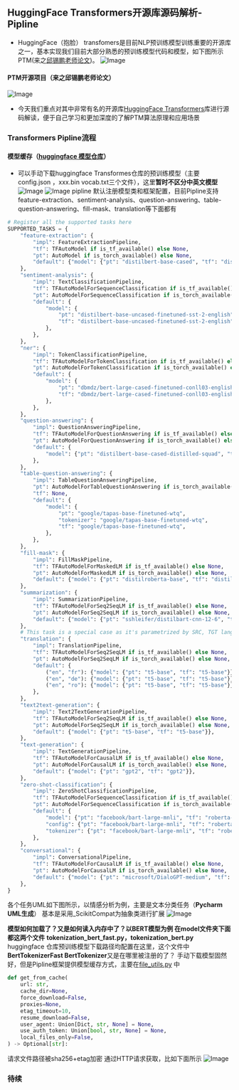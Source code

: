 ## HuggingFace Transformers开源库源码解析-Pipline
* HuggingFace（抱脸） transfomers是目前NLP预训练模型训练重要的开源库之一，基本实现我们目前大部分熟悉的预训练模型代码和模型，如下图所示PTM(来之[邱锡鹏老师论文](https://arxiv.org/pdf/2003.08271.pdf))。
![Image](https://pic4.zhimg.com/80/v2-d99cecc3d36fd2b98cb7b4f885346d21.png)
#### PTM开源项目（来之邱锡鹏老师论文）
![Image](https://pic4.zhimg.com/80/v2-c9c419b9f7c0ac65519061248e5a1a7f.png)

* 今天我们重点对其中非常有名的开源库[HuggingFace Transformers](https://github.com/huggingface/transformers)库进行源码解读，便于自己学习和更加深度的了解PTM算法原理和应用场景

### Transformers Pipline流程
#### 模型缓存（[huggingface 模型仓库](https://huggingface.co/models)）
* 可以手动下载huggingface Transformes仓库的预训练模型（主要config.json ，xxx.bin vocab.txt三个文件），这里**暂时不区分中英文模型**
![Image](https://pic4.zhimg.com/80/v2-b906530290370899e0fe4acff32ef3e6.png)
![Image](https://pic4.zhimg.com/80/v2-4bf116852aeac8b732d52925ef7fedd6.png)
pipline 默认注册模型类和框架配置，目前Pipline支持feature-extraction、sentiment-analysis、question-answering、table-question-answering、fill-mask、translation等下面都有
```python
# Register all the supported tasks here
SUPPORTED_TASKS = {
    "feature-extraction": {
        "impl": FeatureExtractionPipeline,
        "tf": TFAutoModel if is_tf_available() else None,
        "pt": AutoModel if is_torch_available() else None,
        "default": {"model": {"pt": "distilbert-base-cased", "tf": "distilbert-base-cased"}},
    },
    "sentiment-analysis": {
        "impl": TextClassificationPipeline,
        "tf": TFAutoModelForSequenceClassification if is_tf_available() else None,
        "pt": AutoModelForSequenceClassification if is_torch_available() else None,
        "default": {
            "model": {
                "pt": "distilbert-base-uncased-finetuned-sst-2-english",
                "tf": "distilbert-base-uncased-finetuned-sst-2-english",
            },
        },
    },
    "ner": {
        "impl": TokenClassificationPipeline,
        "tf": TFAutoModelForTokenClassification if is_tf_available() else None,
        "pt": AutoModelForTokenClassification if is_torch_available() else None,
        "default": {
            "model": {
                "pt": "dbmdz/bert-large-cased-finetuned-conll03-english",
                "tf": "dbmdz/bert-large-cased-finetuned-conll03-english",
            },
        },
    },
    "question-answering": {
        "impl": QuestionAnsweringPipeline,
        "tf": TFAutoModelForQuestionAnswering if is_tf_available() else None,
        "pt": AutoModelForQuestionAnswering if is_torch_available() else None,
        "default": {
            "model": {"pt": "distilbert-base-cased-distilled-squad", "tf": "distilbert-base-cased-distilled-squad"},
        },
    },
    "table-question-answering": {
        "impl": TableQuestionAnsweringPipeline,
        "pt": AutoModelForTableQuestionAnswering if is_torch_available() else None,
        "tf": None,
        "default": {
            "model": {
                "pt": "google/tapas-base-finetuned-wtq",
                "tokenizer": "google/tapas-base-finetuned-wtq",
                "tf": "google/tapas-base-finetuned-wtq",
            },
        },
    },
    "fill-mask": {
        "impl": FillMaskPipeline,
        "tf": TFAutoModelForMaskedLM if is_tf_available() else None,
        "pt": AutoModelForMaskedLM if is_torch_available() else None,
        "default": {"model": {"pt": "distilroberta-base", "tf": "distilroberta-base"}},
    },
    "summarization": {
        "impl": SummarizationPipeline,
        "tf": TFAutoModelForSeq2SeqLM if is_tf_available() else None,
        "pt": AutoModelForSeq2SeqLM if is_torch_available() else None,
        "default": {"model": {"pt": "sshleifer/distilbart-cnn-12-6", "tf": "t5-small"}},
    },
    # This task is a special case as it's parametrized by SRC, TGT languages.
    "translation": {
        "impl": TranslationPipeline,
        "tf": TFAutoModelForSeq2SeqLM if is_tf_available() else None,
        "pt": AutoModelForSeq2SeqLM if is_torch_available() else None,
        "default": {
            ("en", "fr"): {"model": {"pt": "t5-base", "tf": "t5-base"}},
            ("en", "de"): {"model": {"pt": "t5-base", "tf": "t5-base"}},
            ("en", "ro"): {"model": {"pt": "t5-base", "tf": "t5-base"}},
        },
    },
    "text2text-generation": {
        "impl": Text2TextGenerationPipeline,
        "tf": TFAutoModelForSeq2SeqLM if is_tf_available() else None,
        "pt": AutoModelForSeq2SeqLM if is_torch_available() else None,
        "default": {"model": {"pt": "t5-base", "tf": "t5-base"}},
    },
    "text-generation": {
        "impl": TextGenerationPipeline,
        "tf": TFAutoModelForCausalLM if is_tf_available() else None,
        "pt": AutoModelForCausalLM if is_torch_available() else None,
        "default": {"model": {"pt": "gpt2", "tf": "gpt2"}},
    },
    "zero-shot-classification": {
        "impl": ZeroShotClassificationPipeline,
        "tf": TFAutoModelForSequenceClassification if is_tf_available() else None,
        "pt": AutoModelForSequenceClassification if is_torch_available() else None,
        "default": {
            "model": {"pt": "facebook/bart-large-mnli", "tf": "roberta-large-mnli"},
            "config": {"pt": "facebook/bart-large-mnli", "tf": "roberta-large-mnli"},
            "tokenizer": {"pt": "facebook/bart-large-mnli", "tf": "roberta-large-mnli"},
        },
    },
    "conversational": {
        "impl": ConversationalPipeline,
        "tf": TFAutoModelForCausalLM if is_tf_available() else None,
        "pt": AutoModelForCausalLM if is_torch_available() else None,
        "default": {"model": {"pt": "microsoft/DialoGPT-medium", "tf": "microsoft/DialoGPT-medium"}},
    },
}
```
各个任务UML如下图所示，以情感分析为例，主要是文本分类任务（**Pycharm UML生成**）
基本是采用_ScikitCompat为抽象类进行扩展
![Image](https://pic4.zhimg.com/80/v2-294001396838ac8f91a61481e102fdb4.png)

**模型如何加载了？又是如何读入内存中了？以BERT模型为例 在model文件夹下面都这两个文件**
**tokenization_bert_fast.py，tokenization_bert.py**
huggingface 仓库预训练模型下载路径均配置在这里，这个文件中**BertTokenizerFast BertTokenizer**又是在哪里被注册的了？
手动下载模型固然好，但是Pipline框架提供模型缓存方式，主要在[file_utils.py](https://github.com/huggingface/transformers/blob/master/src/transformers/file_utils.py) 中
```python
def get_from_cache(
    url: str,
    cache_dir=None,
    force_download=False,
    proxies=None,
    etag_timeout=10,
    resume_download=False,
    user_agent: Union[Dict, str, None] = None,
    use_auth_token: Union[bool, str, None] = None,
    local_files_only=False,
) -> Optional[str]:
```
请求文件路径被sha256+etag加密 通过HTTP请求获取，比如下面所示
![Image](https://pic4.zhimg.com/80/v2-839c22f58c37b49e2009154f7faa09af.png)

### 待续
